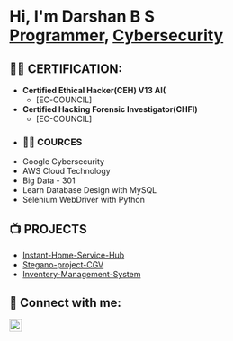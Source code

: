 <h1>Hi, I'm Darshan B S <br/><a href="https://github.com/Darshan51836/Darshan">Programmer</a>, <a href="https://www.linkedin.com/in/darshan572107/">Cybersecurity </a></h1>

<h2>👨‍💻 CERTIFICATION:</h2>

- <b> Certified Ethical Hacker(CEH) V13 AI(</b>
  - [EC-COUNCIL]
- <b> Certified Hacking Forensic Investigator(CHFI)</b>
  - [EC-COUNCIL]
-  <h3>👨‍💻 COURCES </h3>
  -  Google Cybersecurity
  -  AWS Cloud Technology
  -  Big Data - 301
  -  Learn Database Design with MySQL
  -  Selenium WebDriver with Python
  
<h2>📺 PROJECTS </h2>

-    [Instant-Home-Service-Hub](https://github.com/Darshan51836/Instant-Home-Service-Hub)
-    [Stegano-project-CGV](https://github.com/Darshan51836/Steganography-project-CGV-main-project-CGV)
-    [Inventery-Management-System](https://github.com/Darshan51836/Inventory-Management-System)


<h2> 🤳 Connect with me:</h2>

[<img align="left" alt="darshan572107 | LinkedIn" width="22px" src="https://cdn.jsdelivr.net/npm/simple-icons@v3/icons/linkedin.svg" />][linkedin]

[linkedin]: https://linkedin.com/in/darshan572107

